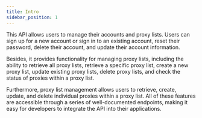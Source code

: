 ```yaml
---
title: Intro
sidebar_position: 1
---
```


This API allows users to manage their accounts and proxy lists. Users can sign up for a new account or sign in to an existing account, reset their password, delete their account, and update their account information.

Besides, it provides functionality for managing proxy lists, including the ability to retrieve all proxy lists, retrieve a specific proxy list, create a new proxy list, update existing proxy lists, delete proxy lists, and check the status of proxies within a proxy list.

Furthermore, proxy list management allows users to retrieve, create, update, and delete individual proxies within a proxy list. All of these features are accessible through a series of well-documented endpoints, making it easy for developers to integrate the API into their applications.
